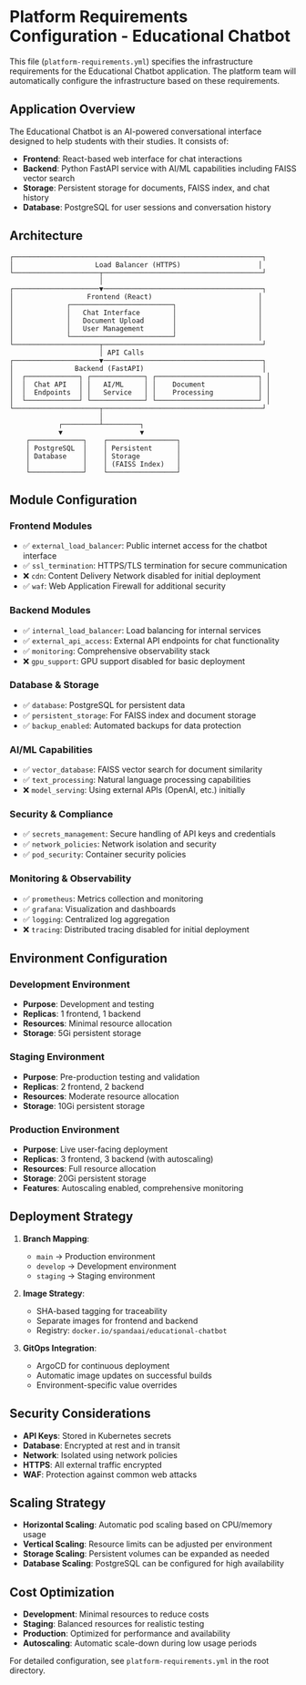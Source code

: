 # Platform Requirements Configuration - Educational Chatbot

This file (`platform-requirements.yml`) specifies the infrastructure requirements for the Educational Chatbot application. The platform team will automatically configure the infrastructure based on these requirements.

## **Application Overview**

The Educational Chatbot is an AI-powered conversational interface designed to help students with their studies. It consists of:

- **Frontend**: React-based web interface for chat interactions
- **Backend**: Python FastAPI service with AI/ML capabilities including FAISS vector search
- **Storage**: Persistent storage for documents, FAISS index, and chat history
- **Database**: PostgreSQL for user sessions and conversation history

## **Architecture**

```
┌─────────────────────────────────────────────────────────────┐
│                    Load Balancer (HTTPS)                   │
└─────────────────────┬───────────────────────────────────────┘
                      │
┌─────────────────────▼───────────────────────────────────────┐
│                  Frontend (React)                          │
│             ┌─────────────────────────┐                    │
│             │   Chat Interface        │                    │
│             │   Document Upload       │                    │
│             │   User Management       │                    │
│             └─────────────────────────┘                    │
└─────────────────────┬───────────────────────────────────────┘
                      │ API Calls
┌─────────────────────▼───────────────────────────────────────┐
│               Backend (FastAPI)                             │
│  ┌─────────────┐ ┌─────────────┐ ┌─────────────────────────┐ │
│  │  Chat API   │ │   AI/ML     │ │    Document             │ │
│  │  Endpoints  │ │   Service   │ │    Processing           │ │
│  └─────────────┘ └─────────────┘ └─────────────────────────┘ │
└─────────────────────┬───────────────────────────────────────┘
                      │
            ┌─────────┴─────────┐
            ▼                   ▼
    ┌─────────────┐    ┌─────────────────┐
    │ PostgreSQL  │    │ Persistent      │
    │ Database    │    │ Storage         │
    │             │    │ (FAISS Index)   │
    └─────────────┘    └─────────────────┘
```

## **Module Configuration**

### **Frontend Modules**
- ✅ `external_load_balancer`: Public internet access for the chatbot interface
- ✅ `ssl_termination`: HTTPS/TLS termination for secure communication
- ❌ `cdn`: Content Delivery Network disabled for initial deployment
- ✅ `waf`: Web Application Firewall for additional security

### **Backend Modules**
- ✅ `internal_load_balancer`: Load balancing for internal services
- ✅ `external_api_access`: External API endpoints for chat functionality
- ✅ `monitoring`: Comprehensive observability stack
- ❌ `gpu_support`: GPU support disabled for basic deployment

### **Database & Storage**
- ✅ `database`: PostgreSQL for persistent data
- ✅ `persistent_storage`: For FAISS index and document storage
- ✅ `backup_enabled`: Automated backups for data protection

### **AI/ML Capabilities**
- ✅ `vector_database`: FAISS vector search for document similarity
- ✅ `text_processing`: Natural language processing capabilities
- ❌ `model_serving`: Using external APIs (OpenAI, etc.) initially

### **Security & Compliance**
- ✅ `secrets_management`: Secure handling of API keys and credentials
- ✅ `network_policies`: Network isolation and security
- ✅ `pod_security`: Container security policies

### **Monitoring & Observability**
- ✅ `prometheus`: Metrics collection and monitoring
- ✅ `grafana`: Visualization and dashboards
- ✅ `logging`: Centralized log aggregation
- ❌ `tracing`: Distributed tracing disabled for initial deployment

## **Environment Configuration**

### **Development Environment**
- **Purpose**: Development and testing
- **Replicas**: 1 frontend, 1 backend
- **Resources**: Minimal resource allocation
- **Storage**: 5Gi persistent storage

### **Staging Environment**
- **Purpose**: Pre-production testing and validation
- **Replicas**: 2 frontend, 2 backend
- **Resources**: Moderate resource allocation
- **Storage**: 10Gi persistent storage

### **Production Environment**
- **Purpose**: Live user-facing deployment
- **Replicas**: 3 frontend, 3 backend (with autoscaling)
- **Resources**: Full resource allocation
- **Storage**: 20Gi persistent storage
- **Features**: Autoscaling enabled, comprehensive monitoring

## **Deployment Strategy**

1. **Branch Mapping**:
   - `main` → Production environment
   - `develop` → Development environment
   - `staging` → Staging environment

2. **Image Strategy**:
   - SHA-based tagging for traceability
   - Separate images for frontend and backend
   - Registry: `docker.io/spandaai/educational-chatbot`

3. **GitOps Integration**:
   - ArgoCD for continuous deployment
   - Automatic image updates on successful builds
   - Environment-specific value overrides

## **Security Considerations**

- **API Keys**: Stored in Kubernetes secrets
- **Database**: Encrypted at rest and in transit
- **Network**: Isolated using network policies
- **HTTPS**: All external traffic encrypted
- **WAF**: Protection against common web attacks

## **Scaling Strategy**

- **Horizontal Scaling**: Automatic pod scaling based on CPU/memory usage
- **Vertical Scaling**: Resource limits can be adjusted per environment
- **Storage Scaling**: Persistent volumes can be expanded as needed
- **Database Scaling**: PostgreSQL can be configured for high availability

## **Cost Optimization**

- **Development**: Minimal resources to reduce costs
- **Staging**: Balanced resources for realistic testing
- **Production**: Optimized for performance and availability
- **Autoscaling**: Automatic scale-down during low usage periods

For detailed configuration, see `platform-requirements.yml` in the root directory.
